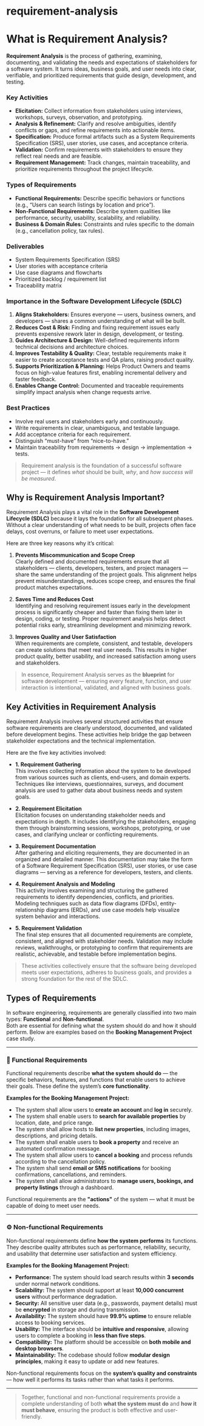 # requirement-analysis
# What is Requirement Analysis?

**Requirement Analysis** is the process of gathering, examining, documenting, and validating the needs and expectations of stakeholders for a software system. It turns ideas, business goals, and user needs into clear, verifiable, and prioritized requirements that guide design, development, and testing.

### Key Activities
- **Elicitation:** Collect information from stakeholders using interviews, workshops, surveys, observation, and prototyping.
- **Analysis & Refinement:** Clarify and resolve ambiguities, identify conflicts or gaps, and refine requirements into actionable items.
- **Specification:** Produce formal artifacts such as a System Requirements Specification (SRS), user stories, use cases, and acceptance criteria.
- **Validation:** Confirm requirements with stakeholders to ensure they reflect real needs and are feasible.
- **Requirement Management:** Track changes, maintain traceability, and prioritize requirements throughout the project lifecycle.

### Types of Requirements
- **Functional Requirements:** Describe specific behaviors or functions (e.g., “Users can search listings by location and price”).
- **Non-Functional Requirements:** Describe system qualities like performance, security, usability, scalability, and reliability.
- **Business & Domain Rules:** Constraints and rules specific to the domain (e.g., cancellation policy, tax rules).

### Deliverables
- System Requirements Specification (SRS)
- User stories with acceptance criteria
- Use case diagrams and flowcharts
- Prioritized backlog / requirement list
- Traceability matrix

### Importance in the Software Development Lifecycle (SDLC)
1. **Aligns Stakeholders:** Ensures everyone — users, business owners, and developers — shares a common understanding of what will be built.
2. **Reduces Cost & Risk:** Finding and fixing requirement issues early prevents expensive rework later in design, development, or testing.
3. **Guides Architecture & Design:** Well-defined requirements inform technical decisions and architecture choices.
4. **Improves Testability & Quality:** Clear, testable requirements make it easier to create acceptance tests and QA plans, raising product quality.
5. **Supports Prioritization & Planning:** Helps Product Owners and teams focus on high-value features first, enabling incremental delivery and faster feedback.
6. **Enables Change Control:** Documented and traceable requirements simplify impact analysis when change requests arrive.

### Best Practices
- Involve real users and stakeholders early and continuously.
- Write requirements in clear, unambiguous, and testable language.
- Add acceptance criteria for each requirement.
- Distinguish “must-have” from “nice-to-have.”
- Maintain traceability from requirements → design → implementation → tests.

> Requirement analysis is the foundation of a successful software project — it defines *what* should be built, *why*, and *how success will be measured*.

## Why is Requirement Analysis Important?

Requirement Analysis plays a vital role in the **Software Development Lifecycle (SDLC)** because it lays the foundation for all subsequent phases. Without a clear understanding of what needs to be built, projects often face delays, cost overruns, or failure to meet user expectations.

Here are three key reasons why it’s critical:

1. **Prevents Miscommunication and Scope Creep**  
   Clearly defined and documented requirements ensure that all stakeholders — clients, developers, testers, and project managers — share the same understanding of the project goals. This alignment helps prevent misunderstandings, reduces scope creep, and ensures the final product matches expectations.

2. **Saves Time and Reduces Cost**  
   Identifying and resolving requirement issues early in the development process is significantly cheaper and faster than fixing them later in design, coding, or testing. Proper requirement analysis helps detect potential risks early, streamlining development and minimizing rework.

3. **Improves Quality and User Satisfaction**  
   When requirements are complete, consistent, and testable, developers can create solutions that meet real user needs. This results in higher product quality, better usability, and increased satisfaction among users and stakeholders.

> In essence, Requirement Analysis serves as the **blueprint** for software development — ensuring every feature, function, and user interaction is intentional, validated, and aligned with business goals.

## Key Activities in Requirement Analysis

Requirement Analysis involves several structured activities that ensure software requirements are clearly understood, documented, and validated before development begins. These activities help bridge the gap between stakeholder expectations and the technical implementation.

Here are the five key activities involved:

- **1. Requirement Gathering**  
  This involves collecting information about the system to be developed from various sources such as clients, end-users, and domain experts. Techniques like interviews, questionnaires, surveys, and document analysis are used to gather data about business needs and system goals.

- **2. Requirement Elicitation**  
  Elicitation focuses on understanding stakeholder needs and expectations in depth. It includes identifying the stakeholders, engaging them through brainstorming sessions, workshops, prototyping, or use cases, and clarifying unclear or conflicting requirements.

- **3. Requirement Documentation**  
  After gathering and eliciting requirements, they are documented in an organized and detailed manner. This documentation may take the form of a Software Requirement Specification (SRS), user stories, or use case diagrams — serving as a reference for developers, testers, and clients.

- **4. Requirement Analysis and Modeling**  
  This activity involves examining and structuring the gathered requirements to identify dependencies, conflicts, and priorities. Modeling techniques such as data flow diagrams (DFDs), entity-relationship diagrams (ERDs), and use case models help visualize system behavior and interactions.

- **5. Requirement Validation**  
  The final step ensures that all documented requirements are complete, consistent, and aligned with stakeholder needs. Validation may include reviews, walkthroughs, or prototyping to confirm that requirements are realistic, achievable, and testable before implementation begins.

> These activities collectively ensure that the software being developed meets user expectations, adheres to business goals, and provides a strong foundation for the rest of the SDLC.

## Types of Requirements

In software engineering, requirements are generally classified into two main types: **Functional** and **Non-functional**.  
Both are essential for defining what the system should do and how it should perform. Below are examples based on the **Booking Management Project** case study.

---

### 🧩 Functional Requirements

Functional requirements describe **what the system should do** — the specific behaviors, features, and functions that enable users to achieve their goals. These define the system’s **core functionality**.

**Examples for the Booking Management Project:**
- The system shall allow users to **create an account** and **log in** securely.
- The system shall enable users to **search for available properties** by location, date, and price range.
- The system shall allow hosts to **list new properties**, including images, descriptions, and pricing details.
- The system shall enable users to **book a property** and receive an automated confirmation message.
- The system shall allow users to **cancel a booking** and process refunds according to the cancellation policy.
- The system shall send **email or SMS notifications** for booking confirmations, cancellations, and reminders.
- The system shall allow administrators to **manage users, bookings, and property listings** through a dashboard.

Functional requirements are the **"actions"** of the system — what it must be capable of doing to meet user needs.

---

### ⚙️ Non-functional Requirements

Non-functional requirements define **how the system performs** its functions. They describe quality attributes such as performance, reliability, security, and usability that determine user satisfaction and system efficiency.

**Examples for the Booking Management Project:**
- **Performance:** The system should load search results within **3 seconds** under normal network conditions.
- **Scalability:** The system should support at least **10,000 concurrent users** without performance degradation.
- **Security:** All sensitive user data (e.g., passwords, payment details) must be **encrypted** in storage and during transmission.
- **Availability:** The system should have **99.9% uptime** to ensure reliable access to booking services.
- **Usability:** The interface should be **intuitive and responsive**, allowing users to complete a booking in **less than five steps**.
- **Compatibility:** The platform should be accessible on **both mobile and desktop browsers**.
- **Maintainability:** The codebase should follow **modular design principles**, making it easy to update or add new features.

Non-functional requirements focus on the **system’s quality and constraints** — how well it performs its tasks rather than what tasks it performs.

---

> Together, functional and non-functional requirements provide a complete understanding of both **what the system must do** and **how it must behave**, ensuring the product is both effective and user-friendly.
